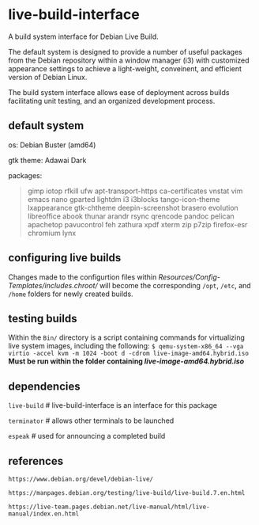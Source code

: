 # live-build-interface
A build system interface for Debian Live Build.

The default system is designed to provide a number of useful packages from the Debian repository within a window manager (i3) with customized appearance settings to achieve a light-weight, conveinent, and efficient version of Debian Linux.

The build system interface allows ease of deployment across builds facilitating unit testing, and an organized development process.

## default system
os: Debian Buster (amd64)

gtk theme: Adawai Dark

packages:
> gimp
iotop
rfkill
ufw
apt-transport-https
ca-certificates
vnstat
vim
emacs
nano
gparted
lightdm
i3
i3blocks
tango-icon-theme
lxappearance
gtk-chtheme
deepin-screenshot
brasero
evolution
libreoffice
abook
thunar
arandr
rsync
qrencode
pandoc
pelican
apachetop
pavucontrol
feh
zathura
xpdf
xterm
zip
p7zip
firefox-esr
chromium
lynx

## configuring live builds
Changes made to the configurtion files within *Resources/Config-Templates/includes.chroot/* will become the corresponding `/opt`, `/etc`, and `/home` folders for newly created builds.

## testing builds

Within the `Bin/` directory is a script containing commands for virtualizing live system images, including the following: `$ qemu-system-x86_64 --vga virtio -accel kvm -m 1024 -boot d -cdrom live-image-amd64.hybrid.iso` **Must be run within the folder containing *live-image-amd64.hybrid.iso***

## dependencies

`live-build` # live-build-interface is an interface for this package

`terminator` # allows other terminals to be launched

`espeak` # used for announcing a completed build

## references

`https://www.debian.org/devel/debian-live/`

`https://manpages.debian.org/testing/live-build/live-build.7.en.html`

`https://live-team.pages.debian.net/live-manual/html/live-manual/index.en.html`
